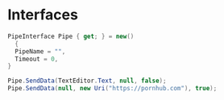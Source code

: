# Interfaces
```csharp
PipeInterface Pipe { get; } = new()
  {
  PipeName = "",
  Timeout = 0,
}
```
```csharp
Pipe.SendData(TextEditor.Text, null, false);
Pipe.SendData(null, new Uri("https://pornhub.com"), true);
```
